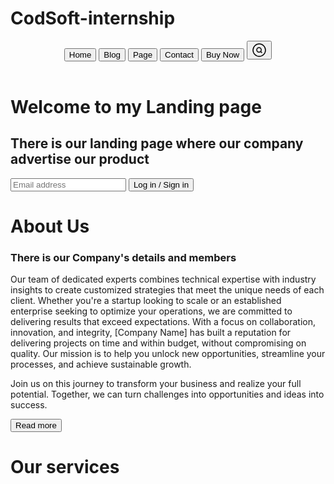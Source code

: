 # CodSoft-internship
<!DOCTYPE html>
<html lang="en">
<head>
    <meta charset="UTF-8">
    <meta name="viewport" content="width=device-width, initial-scale=1.0">
    <title>Landing Page</title>
    <link rel="stylesheet" href="style.css">
</head>
<body>
    <header>
    <div class="Box">
        <div class="button"></div>
        <!-- <img src="logo.webp" alt="" srcset=""> -->
        <button> Home </button>
        <button> Blog </button>
        <button> Page </button>
        <button> Contact</button>
        <button>Buy Now</button>
        <button>
        <svg xmlns="http://www.w3.org/2000/svg" viewBox="0 0 24 24" width="24" height="24" color="#000000" fill="none">
            <path d="M22 12C22 6.47715 17.5228 2 12 2C6.47715 2 2 6.47715 2 12C2 17.5228 6.47715 22 12 22C17.5228 22 22 17.5228 22 12Z" stroke="currentColor" stroke-width="1.5" stroke-linejoin="round" />
            <path d="M14.4 14.4L16 16M15.2 11.6C15.2 9.61175 13.5882 8 11.6 8C9.61175 8 8 9.61175 8 11.6C8 13.5882 9.61175 15.2 11.6 15.2C13.5882 15.2 15.2 13.5882 15.2 11.6Z" stroke="currentColor" stroke-width="1.5" stroke-linecap="round" stroke-linejoin="round" />
        </svg>
        </button>
    </div>
    </div>
    </header>
    <div class="back">
        <h1>Welcome to my Landing page</h1>
        <b>
        <h2>There is our landing page where our company advertise our product</h2>
        </b>
    <div class="hero_button">
        <input type="text" placeholder="Email address">
        <button class="start"> Log in / Sign in</button>
    </div>
    </div>
    <div class="image">
        <img src="man image.jpeg" alt="" srcset="">
     </div>
    <div class="About">
        <h1>About Us</h1>
         </div>
         <div class="About2">
        <h3>There is our Company's details and members </h3>
         </div>
         <div class="About3">
        <p>Our team of dedicated experts combines technical expertise with industry insights to create customized strategies that meet the unique needs of each client. Whether you're a startup looking to scale or an established enterprise seeking to optimize your operations, we are committed to delivering results that exceed expectations.
  With a focus on collaboration, innovation, and integrity, [Company Name] has built a reputation for delivering projects on time and within budget, without compromising on quality. Our mission is to help you unlock new opportunities, streamline your processes, and achieve sustainable growth.
            
   Join us on this journey to transform your business and realize your full potential. Together, we can turn challenges into opportunities and ideas into success.</p>
    </div>
    <div class="read">
        <button> Read more</button>
    </div>
    <div class="services">
        <h1>Our services</h1>
        <img src="Web.jpg" alt="" srcset="">
        <img src="web2.jpg" alt="" srcset="">
    </div>
    
</body>
</html>
